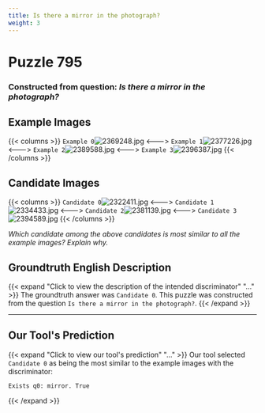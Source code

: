 ```yaml
---
title: Is there a mirror in the photograph?
weight: 3
---
```


# Puzzle 795
### Constructed from question: _Is there a mirror in the photograph?_


## Example Images
{{< columns >}}
`Example 0`![2369248.jpg](/gqa_images/2369248.jpg)
<--->
`Example 1`![2377226.jpg](/gqa_images/2377226.jpg)
<--->
`Example 2`![2389588.jpg](/gqa_images/2389588.jpg)
<--->
`Example 3`![2396387.jpg](/gqa_images/2396387.jpg)
{{< /columns >}}

## Candidate Images
{{< columns >}}
`Candidate 0`![2322411.jpg](/gqa_images/2322411.jpg)
<--->
`Candidate 1`![2334433.jpg](/gqa_images/2334433.jpg)
<--->
`Candidate 2`![2381139.jpg](/gqa_images/2381139.jpg)
<--->
`Candidate 3`![2394589.jpg](/gqa_images/2394589.jpg)
{{< /columns >}}

*Which candidate among the above candidates is most similar to all the example images? Explain why.*

## Groundtruth English Description

{{< expand "Click to view the description of the intended discriminator" "..." >}}
The groundtruth answer was `Candidate 0`. This puzzle was constructed from the question `Is there a mirror in the photograph?`.
{{< /expand >}}

---

## Our Tool's Prediction

{{< expand "Click to view our tool's prediction" "..." >}}
Our tool selected `Candidate 0` as being the most similar to the example images with the discriminator:
```plaintext
Exists q0: mirror. True
```
{{< /expand >}}
